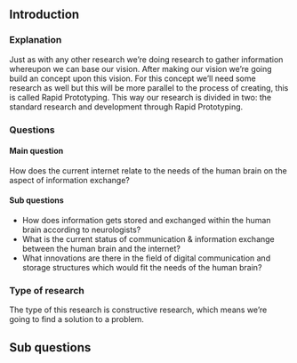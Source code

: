 ## Introduction
### Explanation
Just as with any other research we’re doing research to gather information whereupon we can base our vision. After making our vision we’re going build an concept upon this vision. For this concept we’ll need some research as well but this will be more parallel to the process of creating, this is called Rapid Prototyping. This way our research is divided in two: the standard research and development through Rapid Prototyping.

### Questions
#### Main question
How does the current internet relate to the needs of the human brain on the aspect of information exchange?

#### Sub questions
* How does information gets stored and exchanged within the human brain according to neurologists?
* What is the current status of communication & information exchange between the human brain and the internet?
* What innovations are there in the field of digital communication and storage structures which would fit the needs of the human brain?

### Type of research
The type of this research is constructive research, which means we’re going to find a solution to a problem.

## Sub questions
